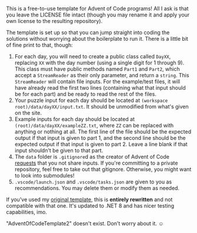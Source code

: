 This is a free-to-use template for Advent of Code programs! All I ask is that you leave the LICENSE file intact (though you may rename it and apply your own license to the resulting repository).

The template is set up so that you can jump straight into coding the solutions without worrying about the boilerplate to run it. There is a little bit of fine print to that, though:

1. For each day, you will need to create a public class called `DayXX`, replacing `XX` with the day number (using a single digit for 1 through 9). This class must have public methods named `Part1` and `Part2`, which accept a `StreamReader` as their only parameter, and return a `string`. This `StreamReader` will contain file inputs. For the example/test files, it will have already read the first two lines (containing what that input should be for each part) and be ready to read the rest of the files.
2. Your puzzle input for each day should be located at `(workspace root)/data/dayXX/input.txt`. It should be unmodified from what's given on the site.
3. Example inputs for each day should be located at `(root)/data/dayXX/exampleZZ.txt`, where `ZZ` can be replaced with anything or nothing at all. The first line of the file should be the expected output if that input is given to part 1, and the second line should be the expected output if that input is given to part 2. Leave a line blank if that input shouldn't be given to that part.
4. The `data` folder is `.gitignore`d as the creator of Advent of Code [requests](https://twitter.com/ericwastl/status/1465805354214830081) that you not share inputs. If you're committing to a private repository, feel free to take out that gitignore. Otherwise, you might want to look into submodules!
5. `.vscode/launch.json` and `.vscode/tasks.json` are given to you as recommendations. You may delete them or modify them as needed.

If you've used my [original template](https://github.com/StevenH237/AdventOfCodeTemplate), this is **entirely rewritten** and not compatible with that one. It's updated to .NET 8 and has nicer testing capabilities, imo.

"AdventOfCodeTemplate2" doesn't exist. Don't worry about it. ☺
